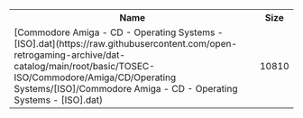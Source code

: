 <table>
<tr><th>Name</th><th>Size</th></tr>
<tr><td>
[Commodore Amiga - CD - Operating Systems - [ISO].dat](https://raw.githubusercontent.com/open-retrogaming-archive/dat-catalog/main/root/basic/TOSEC-ISO/Commodore/Amiga/CD/Operating Systems/[ISO]/Commodore Amiga - CD - Operating Systems - [ISO].dat)
</td><td>10810</td></tr>
</table>
